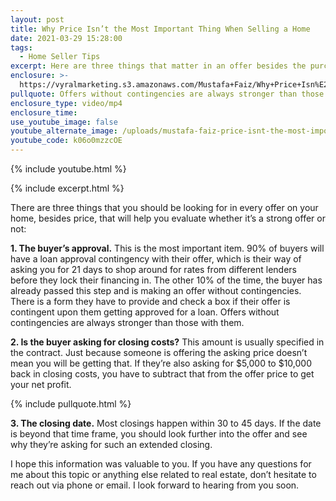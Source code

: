 ```yaml
---
layout: post
title: Why Price Isn’t the Most Important Thing When Selling a Home
date: 2021-03-29 15:28:00
tags:
  - Home Seller Tips
excerpt: Here are three things that matter in an offer besides the purchase price.
enclosure: >-
  https://vyralmarketing.s3.amazonaws.com/Mustafa+Faiz/Why+Price+Isn%E2%80%99t+the+Most+Important+Thing+When+Selling+a+Home.mp4
pullquote: Offers without contingencies are always stronger than those with them.
enclosure_type: video/mp4
enclosure_time:
use_youtube_image: false
youtube_alternate_image: /uploads/mustafa-faiz-price-isnt-the-most-important-item-yt.jpg
youtube_code: k06o0mzzcOE
---
```

{% include youtube.html %}

{% include excerpt.html %}

There are three things that you should be looking for in every offer on your home, besides price, that will help you evaluate whether it’s a strong offer or not:

**1\. The buyer’s approval.** This is the most important item. 90% of buyers will have a loan approval contingency with their offer, which is their way of asking you for 21 days to shop around for rates from different lenders before they lock their financing in. The other 10% of the time, the buyer has already passed this step and is making an offer without contingencies. There is a form they have to provide and check a box if their offer is contingent upon them getting approved for a loan. Offers without contingencies are always stronger than those with them.

**2\. Is the buyer asking for closing costs?** This amount is usually specified in the contract. Just because someone is offering the asking price doesn’t mean you will be getting that. If they’re also asking for $5,000 to $10,000 back in closing costs, you have to subtract that from the offer price to get your net profit.

{% include pullquote.html %}

**3\. The closing date.** Most closings happen within 30 to 45 days. If the date is beyond that time frame, you should look further into the offer and see why they’re asking for such an extended closing.

I hope this information was valuable to you. If you have any questions for me about this topic or anything else related to real estate, don’t hesitate to reach out via phone or email. I look forward to hearing from you soon.
